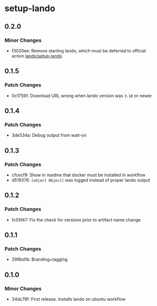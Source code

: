 # setup-lando

## 0.2.0

### Minor Changes

- f3020ee: Remove starting lando, which must be deferred to official action [lando/setup-lando](https://docs.lando.dev/install/gha.html)

## 0.1.5

### Patch Changes

- 0c17591: Download URL wrong when lando version was `3.10` or newer

## 0.1.4

### Patch Changes

- 3de534a: Debug output from wait-on

## 0.1.3

### Patch Changes

- cfcecf9: Show in readme that docker must be installed in workflow
- d519376: `[object Object]` was logged instead of proper lando output

## 0.1.2

### Patch Changes

- fc05f47: Fix the check for versions prior to artifact name change

## 0.1.1

### Patch Changes

- 299bd1b: Branding+tagging

## 0.1.0

### Minor Changes

- 34dc78f: First release. Installs lando on ubuntu workflow

